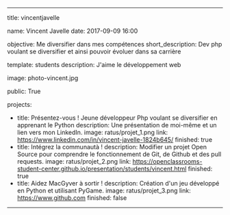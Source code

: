﻿---

title: vincentjavelle

name: Vincent Javelle
date: 2017-09-09 16:00

objective: Me diversifier dans mes compétences
short_description: Dev php voulant se diversifier et ainsi pouvoir évoluer dans sa carrière

template: students
description:
    J'aime le développement web

image: photo-vincent.jpg

public: True

projects:
  - title: Présentez-vous !
    Jeune développeur Php voulant se diversifier en apprenant le Python
    description: Une présentation de moi-même et un lien vers mon LinkedIn.
    image: ratus/projet_1.png
    link: https://www.linkedin.com/in/vincent-javelle-1824b645/
    finished: true
  - title: Intégrez la communautà !
    description: Modifier un projet Open Source pour comprendre le fonctionnement de Git, de Github et des pull requests. 
    image: ratus/projet_2.png
    link: https://openclassrooms-student-center.github.io/presentation/students/vincent.html
    finished: true
  - title: Aidez MacGyver à sortir !
    description: Création d'un jeu développé en Python et utilisant PyGame.
    image: ratus/projet_3.png
    link: https://www.github.com
    finished: false
---